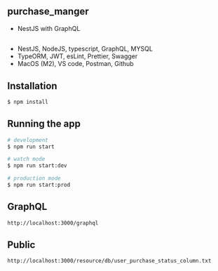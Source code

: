 ## purchase_manger

- NestJS with GraphQL

##

- NestJS, NodeJS, typescript, GraphQL, MYSQL
- TypeORM, JWT, esLint, Prettier, Swagger
- MacOS (M2), VS code, Postman, Github

## Installation

```bash
$ npm install
```

## Running the app

```bash
# development
$ npm run start

# watch mode
$ npm run start:dev

# production mode
$ npm run start:prod
```

## GraphQL

```bash
http://localhost:3000/graphql
```

## Public

```bash
http://localhost:3000/resource/db/user_purchase_status_column.txt
```
